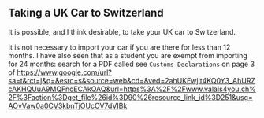 ## Taking a UK Car to Switzerland

It is possible, and I think desirable, to take your UK car to Switzerland.

It is not necessary to import your car if you are there for less than 12 months.
I have also seen that as a student you are exempt from importing for 24 months:
search for a PDF called see `Customs Declarations` on page 3 of
https://www.google.com/url?sa=t&rct=j&q=&esrc=s&source=web&cd=&ved=2ahUKEwjlt4KQ0Y3_AhURZcAKHQUuA9MQFnoECAkQAQ&url=https%3A%2F%2Fwww.valais4you.ch%2F%3Faction%3Dget_file%26id%3D90%26resource_link_id%3D251&usg=AOvVaw0a0CV3kbnTjOUcOV7dVIBk
